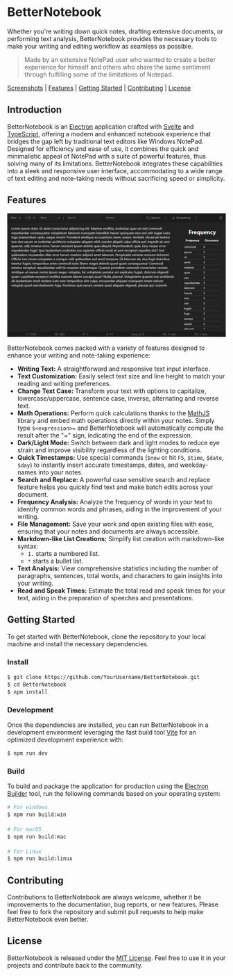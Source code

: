 # BetterNotebook
Whether you're writing down quick notes, drafting extensive documents, or performing text analysis, BetterNotebook provides the necessary tools to make your writing and editing workflow as seamless as possible. 

> Made by an extensive NotePad user who wanted to create a better experience for himself and others who share the same sentiment through fulfilling some of the limitations of Notepad.

[Screenshots](./resources/screenshots/README.md) | [Features](#features) | [Getting Started](#getting-started) | [Contributing](#contributing) | [License](#license)
## Introduction

BetterNotebook is an [Electron](https://www.electronjs.org/) application crafted with [Svelte](https://svelte.dev/) and [TypeScript](https://www.typescriptlang.org/), offering a modern and enhanced notebook experience that bridges the gap left by traditional text editors like Windows NotePad. Designed for efficiency and ease of use, it combines the quick and minimalistic appeal of NotePad with a suite of powerful features, thus solving many of its limitations. BetterNotebook integrates these capabilities into a sleek and responsive user interface, accommodating to a wide range of text editing and note-taking needs without sacrificing speed or simplicity.

## Features
![Frequency](./resources/screenshots/Frequency.png)

BetterNotebook comes packed with a variety of features designed to enhance your writing and note-taking experience:

- **Writing Text:** A straightforward and responsive text input interface.
- **Text Customization:** Easily select text size and line height to match your reading and writing preferences.
- **Change Text Case:** Transform your text with options to capitalize, lowercase/uppercase, sentence case, inverse, alternating and reverse text.
- **Math Operations:** Perform quick calculations thanks to the [MathJS](https://mathjs.org/) library and embed math operations directly within your notes. Simply type `$<expression>=` and BetterNotebook will automatically compute the result after the "=" sign, indicating the end of the expression.
- **Dark/Light Mode:** Switch between dark and light modes to reduce eye strain and improve visibility regardless of the lighting conditions.
- **Quick Timestamps:** Use special commands (`$now` or hit `F5`, `$time`, `$date`, `$day`) to instantly insert accurate timestamps, dates, and weekday-names into your notes.
- **Search and Replace:** A powerful case sensitive search and replace feature helps you quickly find text and make batch edits across your document.
- **Frequency Analysis:** Analyze the frequency of words in your text to identify common words and phrases, aiding in the improvement of your writing.
- **File Management:** Save your work and open existing files with ease, ensuring that your notes and documents are always accessible.
- **Markdown-like List Creations:** Simplify list creation with markdown-like syntax:
    - `1.` starts a numbered list.
    - `*` starts a bullet list.
- **Text Analysis:** View comprehensive statistics including the number of paragraphs, sentences, total words, and characters to gain insights into your writing.
- **Read and Speak Times:** Estimate the total read and speak times for your text, aiding in the preparation of speeches and presentations.

## Getting Started

To get started with BetterNotebook, clone the repository to your local machine and install the necessary dependencies.

### Install
```bash
$ git clone https://github.com/YourUsername/BetterNotebook.git
$ cd BetterNotebook
$ npm install
```

### Development
Once the dependencies are installed, you can run BetterNotebook in a development environment leveraging the fast build tool [Vite](https://vitejs.dev/) for an optimized development experience with:

```bash
$ npm run dev
```

### Build
To build and package the application for production using the [Electron Builder](https://www.electron.build/) tool, run the following commands based on your operating system:

```bash
# For windows
$ npm run build:win

# For macOS
$ npm run build:mac

# For Linux
$ npm run build:linux
```

## Contributing

Contributions to BetterNotebook are always welcome, whether it be improvements to the documentation, bug reports, or new features. Please feel free to fork the repository and submit pull requests to help make BetterNotebook even better.

## License

BetterNotebook is released under the [MIT License](LICENSE). Feel free to use it in your projects and contribute back to the community.

